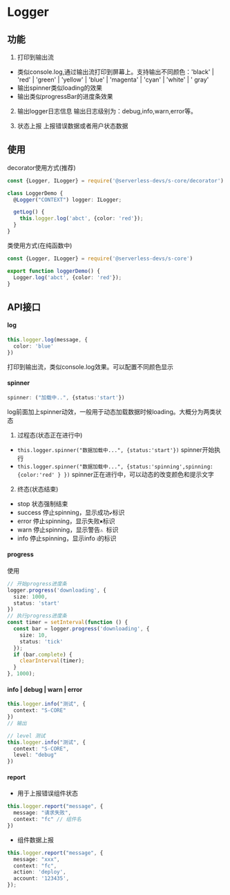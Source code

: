 # Logger

## 功能

1. 打印到输出流

- 类似console.log,通过输出流打印到屏幕上。支持输出不同颜色：'black' | 'red' | 'green' | 'yellow' | 'blue' | 'magenta' | 'cyan' | 'white' | '
  gray'
- 输出spinner类似loading的效果
- 输出类似progressBar的进度条效果

2. 输出logger日志信息 输出日志级别为：debug,info,warn,error等。

3. 状态上报 上报错误数据或者用户状态数据

## 使用

decorator使用方式(推荐)

```typescript
const {Logger, ILogger} = require('@serverless-devs/s-core/decorator')

class LoggerDemo {
  @Logger("CONTEXT") logger: ILogger;

  getLog() {
    this.logger.log('abct', {color: 'red'});
  }
}
```

类使用方式(在纯函数中)

```typescript
const {Logger, ILogger} = require('@serverless-devs/s-core')

export function loggerDemo() {
  Logger.log('abct', {color: 'red'});
}
```

## API接口

#### log

```typescript
this.logger.log(message, {
  color: 'blue'
})
```

打印到输出流，类似console.log效果。可以配置不同颜色显示

#### spinner

```typescript
spinner: ("加载中..", {status:'start'})
```

log前面加上spinner动效，一般用于动态加载数据时候loading。大概分为两类状态

1. 过程态(状态正在进行中)

- `this.logger.spinner("数据加载中...", {status:'start'})`
  spinner开始执行
- `this.logger.spinner("数据加载中...", {status:'spinning',spinning: {color:'red' } })`
  spinner正在进行中，可以动态的改变颜色和提示文字

2. 终态(状态结束)

- stop 状态强制结束
- success 停止spinning，显示成功`✔`标识
- error 停止spinning，显示失败`✖`标识
- warn 停止spinning，显示警告`⚠ `标识
- info 停止spinning，显示info `ℹ`的标识

#### progress

使用

```typescript
// 开始progress进度条
logger.progress('downloading', {
  size: 1000,
  status: 'start'
})
// 执行progress进度条
const timer = setInterval(function () {
  const bar = logger.progress('downloading', {
    size: 10,
    status: 'tick'
  });
  if (bar.complete) {
    clearInterval(timer);
  }
}, 1000);
```

#### info | debug | warn | error

```typescript
this.logger.info("测试", {
  context: "S-CORE"
})
// 输出

// level 测试
this.logger.info("测试", {
  context: "S-CORE",
  level: "debug"
})
```

#### report

- 用于上报错误组件状态

```typescript
this.logger.report("message", {
  message: "请求失败",
  context: "fc" // 组件名
})
```

- 组件数据上报

```typescript
this.logger.report("message", {
  message: "xxx",
  context: "fc",
  action: 'deploy',
  account: '123435',
});
```


